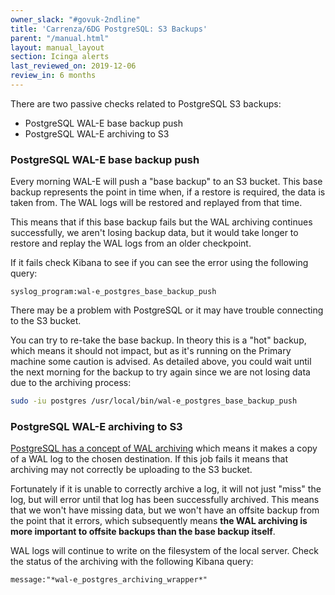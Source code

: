 ```yaml
---
owner_slack: "#govuk-2ndline"
title: 'Carrenza/6DG PostgreSQL: S3 Backups'
parent: "/manual.html"
layout: manual_layout
section: Icinga alerts
last_reviewed_on: 2019-12-06
review_in: 6 months
---
```


There are two passive checks related to PostgreSQL S3 backups:

-   PostgreSQL WAL-E base backup push
-   PostgreSQL WAL-E archiving to S3

### PostgreSQL WAL-E base backup push

Every morning WAL-E will push a "base backup" to an S3 bucket. This base
backup represents the point in time when, if a restore is required, the
data is taken from. The WAL logs will be restored and replayed from that
time.

This means that if this base backup fails but the WAL archiving
continues successfully, we aren't losing backup data, but it would take
longer to restore and replay the WAL logs from an older checkpoint.

If it fails check Kibana to see if you can see the error using the
following query:

    syslog_program:wal-e_postgres_base_backup_push

There may be a problem with PostgreSQL or it may have trouble connecting
to the S3 bucket.

You can try to re-take the base backup. In theory this is a "hot"
backup, which means it should not impact, but as it's running on the
Primary machine some caution is advised. As detailed above, you could
wait until the next morning for the backup to try again since we are not
losing data due to the archiving process:

```sh
sudo -iu postgres /usr/local/bin/wal-e_postgres_base_backup_push
```

### PostgreSQL WAL-E archiving to S3

[PostgreSQL has a concept of WAL
archiving](http://www.postgresql.org/docs/9.3/static/continuous-archiving.html)
which means it makes a copy of a WAL log to the chosen destination. If
this job fails it means that archiving may not correctly be uploading to
the S3 bucket.

Fortunately if it is unable to correctly archive a log, it will not just
"miss" the log, but will error until that log has been successfully
archived. This means that we won't have missing data, but we won't have
an offsite backup from the point that it errors, which subsequently
means **the WAL archiving is more important to offsite backups than the
base backup itself**.

WAL logs will continue to write on the filesystem of the local server.
Check the status of the archiving with the following Kibana query:

    message:"*wal-e_postgres_archiving_wrapper*"

